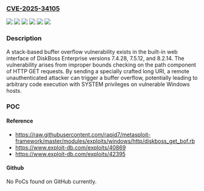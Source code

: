### [CVE-2025-34105](https://cve.mitre.org/cgi-bin/cvename.cgi?name=CVE-2025-34105)
![](https://img.shields.io/static/v1?label=Product&message=DiskBoss%20Enterprise&color=blue)
![](https://img.shields.io/static/v1?label=Version&message=7.4.28%20&color=brightgreen)
![](https://img.shields.io/static/v1?label=Version&message=7.5.12%20&color=brightgreen)
![](https://img.shields.io/static/v1?label=Version&message=8.2.14%20&color=brightgreen)
![](https://img.shields.io/static/v1?label=Vulnerability&message=CWE-20%20Improper%20Input%20Validation&color=brightgreen)
![](https://img.shields.io/static/v1?label=Vulnerability&message=CWE-787%20Out-of-bounds%20Write&color=brightgreen)

### Description

A stack-based buffer overflow vulnerability exists in the built-in web interface of DiskBoss Enterprise versions 7.4.28, 7.5.12, and 8.2.14. The vulnerability arises from improper bounds checking on the path component of HTTP GET requests. By sending a specially crafted long URI, a remote unauthenticated attacker can trigger a buffer overflow, potentially leading to arbitrary code execution with SYSTEM privileges on vulnerable Windows hosts.

### POC

#### Reference
- https://raw.githubusercontent.com/rapid7/metasploit-framework/master/modules/exploits/windows/http/diskboss_get_bof.rb
- https://www.exploit-db.com/exploits/40869
- https://www.exploit-db.com/exploits/42395

#### Github
No PoCs found on GitHub currently.

